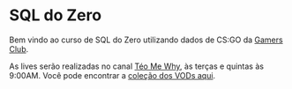 # SQL do Zero
Bem vindo ao curso de SQL do Zero utilizando dados de CS:GO da [Gamers Club](https://gamersclub.com.br/).

As lives serão realizadas no canal [Téo Me Why](https://www.twitch.tv/teomewhy), às terças e quintas às 9:00AM. Você pode encontrar a [coleção dos VODs aqui](https://www.twitch.tv/collections/1GD1BC-Y3BbhgA).

